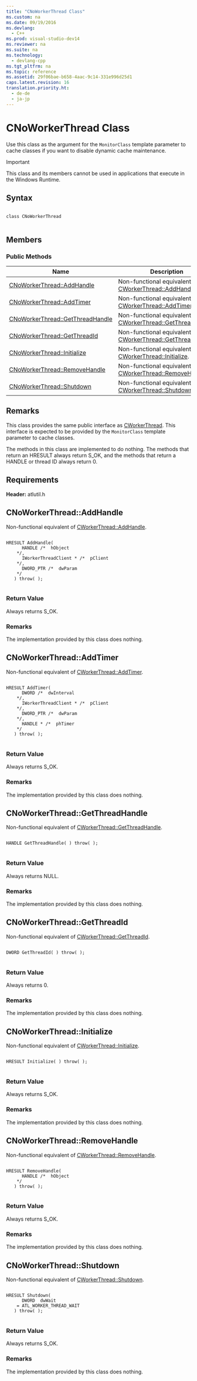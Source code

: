 ```yaml
---
title: "CNoWorkerThread Class"
ms.custom: na
ms.date: 09/19/2016
ms.devlang: 
  - C++
ms.prod: visual-studio-dev14
ms.reviewer: na
ms.suite: na
ms.technology: 
  - devlang-cpp
ms.tgt_pltfrm: na
ms.topic: reference
ms.assetid: 29f06bae-b658-4aac-9c14-331e996d25d1
caps.latest.revision: 16
translation.priority.ht: 
  - de-de
  - ja-jp
---
```

# CNoWorkerThread Class
Use this class as the argument for the `MonitorClass` template parameter to cache classes if you want to disable dynamic cache maintenance.  
  
> [!IMPORTANT]
>  This class and its members cannot be used in applications that execute in the Windows Runtime.  
  
## Syntax  
  
```  
  
class CNoWorkerThread  
  
```  
  
## Members  
  
### Public Methods  
  
|Name|Description|  
|----------|-----------------|  
|[CNoWorkerThread::AddHandle](../vs140/CNoWorkerThread--AddHandle.md)|Non-functional equivalent of [CWorkerThread::AddHandle](../vs140/CWorkerThread--AddHandle.md).|  
|[CNoWorkerThread::AddTimer](../vs140/CNoWorkerThread--AddTimer.md)|Non-functional equivalent of [CWorkerThread::AddTimer](../vs140/CWorkerThread--AddTimer.md).|  
|[CNoWorkerThread::GetThreadHandle](../vs140/CNoWorkerThread--GetThreadHandle.md)|Non-functional equivalent of [CWorkerThread::GetThreadHandle](../vs140/CWorkerThread--GetThreadHandle.md).|  
|[CNoWorkerThread::GetThreadId](../vs140/CNoWorkerThread--GetThreadId.md)|Non-functional equivalent of [CWorkerThread::GetThreadId](../vs140/CWorkerThread--GetThreadId.md).|  
|[CNoWorkerThread::Initialize](../vs140/CNoWorkerThread--Initialize.md)|Non-functional equivalent of [CWorkerThread::Initialize](../vs140/CWorkerThread--Initialize.md).|  
|[CNoWorkerThread::RemoveHandle](../vs140/CNoWorkerThread--RemoveHandle.md)|Non-functional equivalent of [CWorkerThread::RemoveHandle](../vs140/CWorkerThread--RemoveHandle.md).|  
|[CNoWorkerThread::Shutdown](../vs140/CNoWorkerThread--Shutdown.md)|Non-functional equivalent of [CWorkerThread::Shutdown](../vs140/CWorkerThread--Shutdown.md).|  
  
## Remarks  
 This class provides the same public interface as [CWorkerThread](../vs140/CWorkerThread-Class.md). This interface is expected to be provided by the `MonitorClass` template parameter to cache classes.  
  
 The methods in this class are implemented to do nothing. The methods that return an HRESULT always return S_OK, and the methods that return a HANDLE or thread ID always return 0.  
  
## Requirements  
 **Header:** atlutil.h  
  
##  <a name="cnoworkerthread__addhandle"></a>  CNoWorkerThread::AddHandle  
 Non-functional equivalent of [CWorkerThread::AddHandle](../vs140/CWorkerThread--AddHandle.md).  
  
```  
  
HRESULT AddHandle(  
      HANDLE /*  hObject  
    */,  
      IWorkerThreadClient * /*  pClient  
    */,  
      DWORD_PTR /*  dwParam  
    */   
   ) throw( );  
  
```  
  
### Return Value  
 Always returns S_OK.  
  
### Remarks  
 The implementation provided by this class does nothing.  
  
##  <a name="cnoworkerthread__addtimer"></a>  CNoWorkerThread::AddTimer  
 Non-functional equivalent of [CWorkerThread::AddTimer](../vs140/CWorkerThread--AddTimer.md).  
  
```  
  
HRESULT AddTimer(  
      DWORD /*  dwInterval  
    */,  
      IWorkerThreadClient * /*  pClient  
    */,  
      DWORD_PTR /*  dwParam  
    */,  
      HANDLE * /*  phTimer  
    */   
   ) throw( );  
  
```  
  
### Return Value  
 Always returns S_OK.  
  
### Remarks  
 The implementation provided by this class does nothing.  
  
##  <a name="cnoworkerthread__getthreadhandle"></a>  CNoWorkerThread::GetThreadHandle  
 Non-functional equivalent of [CWorkerThread::GetThreadHandle](../vs140/CWorkerThread--GetThreadHandle.md).  
  
```  
  
HANDLE GetThreadHandle( ) throw( );  
  
```  
  
### Return Value  
 Always returns NULL.  
  
### Remarks  
 The implementation provided by this class does nothing.  
  
##  <a name="cnoworkerthread__getthreadid"></a>  CNoWorkerThread::GetThreadId  
 Non-functional equivalent of [CWorkerThread::GetThreadId](../vs140/CWorkerThread--GetThreadId.md).  
  
```  
  
DWORD GetThreadId( ) throw( );  
  
```  
  
### Return Value  
 Always returns 0.  
  
### Remarks  
 The implementation provided by this class does nothing.  
  
##  <a name="cnoworkerthread__initialize"></a>  CNoWorkerThread::Initialize  
 Non-functional equivalent of [CWorkerThread::Initialize](../vs140/CWorkerThread--Initialize.md).  
  
```  
  
HRESULT Initialize( ) throw( );  
  
```  
  
### Return Value  
 Always returns S_OK.  
  
### Remarks  
 The implementation provided by this class does nothing.  
  
##  <a name="cnoworkerthread__removehandle"></a>  CNoWorkerThread::RemoveHandle  
 Non-functional equivalent of [CWorkerThread::RemoveHandle](../vs140/CWorkerThread--RemoveHandle.md).  
  
```  
  
HRESULT RemoveHandle(  
      HANDLE /*  hObject  
    */   
   ) throw( );  
  
```  
  
### Return Value  
 Always returns S_OK.  
  
### Remarks  
 The implementation provided by this class does nothing.  
  
##  <a name="cnoworkerthread__shutdown"></a>  CNoWorkerThread::Shutdown  
 Non-functional equivalent of [CWorkerThread::Shutdown](../vs140/CWorkerThread--Shutdown.md).  
  
```  
  
HRESULT Shutdown(  
      DWORD  dwWait  
    = ATL_WORKER_THREAD_WAIT   
   ) throw( );  
  
```  
  
### Return Value  
 Always returns S_OK.  
  
### Remarks  
 The implementation provided by this class does nothing.